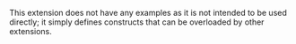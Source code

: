 This extension does not have any examples as it is not intended to be used directly; it simply defines constructs that can be overloaded by other extensions.